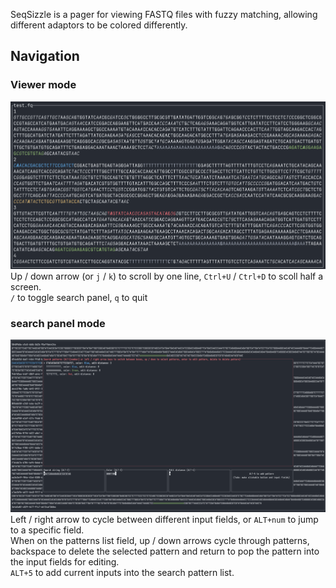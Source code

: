 SeqSizzle is a pager for viewing FASTQ files with fuzzy matching, allowing different adaptors to be colored differently.

## Navigation
### Viewer mode
![Viewer mode](./img/viewer_mode.png)
Up / down arrow (or `j` / `k`) to scroll by one line, `Ctrl+U` / `Ctrl+D` to scoll half a screen.  
`/` to toggle search panel, `q` to quit

### search panel mode
![Search panel mode](./img/search_panel.png)
Left / right arrow to cycle between different input fields, or `ALT+num` to jump to a specific field.  
When on the patterns list field, up / down arrows cycle through patterns, backspace to delete the selected pattern and return to pop the pattern into the input fields for editing.  
`ALT+5` to add current inputs into the search pattern list.
